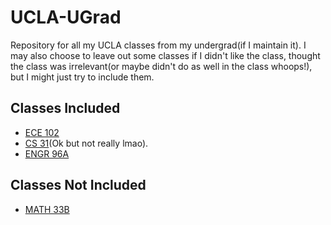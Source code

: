 # UCLA-UGrad
Repository for all my UCLA classes from my undergrad(if I maintain it).
I may also choose to leave out some classes if I didn't like the class, thought the class was irrelevant(or maybe didn't do as well in the class whoops!), but I might just try to include them.

## Classes Included
- [ECE 102](./22-23/Fall/ECE_102)
- [CS 31](./22-23/Fall/CS_31)(Ok but not really lmao).
- [ENGR 96A](./22-23/Fall/ENGR_96A)

## Classes Not Included
- [MATH 33B](./22-23/Fall/MATH_33B)

